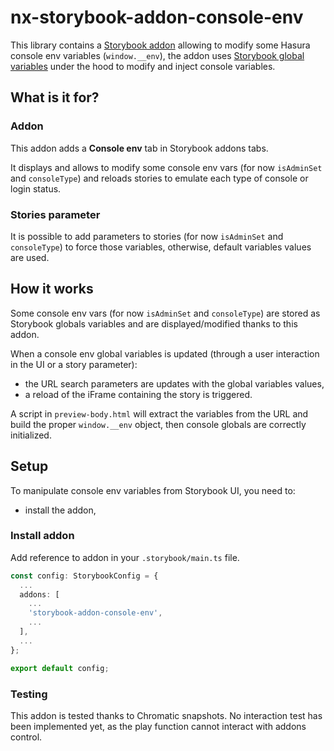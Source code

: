 # nx-storybook-addon-console-env

This library contains a [Storybook addon](https://storybook.js.org/docs/react/addons/introduction) allowing
to modify some Hasura console env variables (`window.__env`), the addon uses
[Storybook global variables](https://storybook.js.org/docs/react/essentials/toolbars-and-globals#globals)
under the hood to modify and inject console variables.

## What is it for?

### Addon

This addon adds a **Console env** tab in Storybook addons tabs.

It displays and allows to modify some console env vars (for now `isAdminSet` and `consoleType`) and reloads stories to emulate each type of console or login status.

### Stories parameter

It is possible to add parameters to stories (for now `isAdminSet` and `consoleType`) to force those
variables, otherwise, default variables values are used.

## How it works

Some console env vars (for now `isAdminSet` and `consoleType`) are stored as Storybook globals variables
and are displayed/modified thanks to this addon.

When a console env global variables is updated (through a user interaction in the UI or a story parameter):

- the URL search parameters are updates with the global variables values,
- a reload of the iFrame containing the story is triggered.

A script in `preview-body.html` will extract the variables from the URL and build the proper
`window.__env` object, then console globals are correctly initialized.

## Setup

To manipulate console env variables from Storybook UI, you need to:

- install the addon,

### Install addon

Add reference to addon in your `.storybook/main.ts` file.

```ts
const config: StorybookConfig = {
  ...
  addons: [
    ...
    'storybook-addon-console-env',
    ...
  ],
  ...
};

export default config;
```

### Testing

This addon is tested thanks to Chromatic snapshots. No interaction test has been implemented yet, as the play function cannot interact with addons control.
